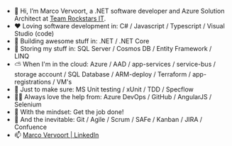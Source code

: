 - 👋 Hi, I’m Marco Vervoort, a .NET software developer and Azure Solution Architect at [Team Rockstars IT](https://www.teamrockstars.nl/).
- ❤️️ Loving software development in: C# / Javascript / Typescript / Visual Studio (code)
- 🔩 Building awesome stuff in: .NET / .NET Core
- 🛒 Storing my stuff in: SQL Server / Cosmos DB / Entity Framework / LINQ
- ⛅️ When I'm in the cloud: Azure / AAD / app-services / service-bus / storage account / SQL Database / ARM-deploy / Terraform / app-registrations / VM's
- 🧪 Just to make sure: MS Unit testing / xUnit / TDD / Specflow
- 💁‍♂️ Always love the help from: Azure DevOps / GitHub / AngularJS / Selenium
- 🤔 With the mindset: Get the job done!
- 🔧 And the inevitable: Git / Agile / Scrum / SAFe / Kanban / JIRA / Confuence
- 📫 [Marco Vervoort \| LinkedIn](https://www.linkedin.com/in/marco-vervoort/)

<!---
mvervoort/mvervoort is a ✨ special ✨ repository because its `README.md` (this file) appears on your GitHub profile.
You can click the Preview link to take a look at your changes.
--->
